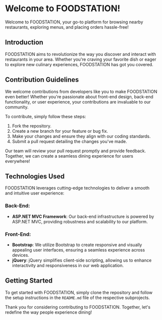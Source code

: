 # Welcome to FOODSTATION!

Welcome to FOODSTATION, your go-to platform for browsing nearby restaurants, exploring menus, and placing orders hassle-free!

## Introduction

FOODSTATION aims to revolutionize the way you discover and interact with restaurants in your area. Whether you're craving your favorite dish or eager to explore new culinary experiences, FOODSTATION has got you covered.

## Contribution Guidelines

We welcome contributions from developers like you to make FOODSTATION even better! Whether you're passionate about front-end design, back-end functionality, or user experience, your contributions are invaluable to our community.

To contribute, simply follow these steps:
1. Fork the repository.
2. Create a new branch for your feature or bug fix.
3. Make your changes and ensure they align with our coding standards.
4. Submit a pull request detailing the changes you've made.

Our team will review your pull request promptly and provide feedback. Together, we can create a seamless dining experience for users everywhere!

## Technologies Used

FOODSTATION leverages cutting-edge technologies to deliver a smooth and intuitive user experience:

### Back-End:
- **ASP.NET MVC Framework**: Our back-end infrastructure is powered by ASP.NET MVC, providing robustness and scalability to our platform.

### Front-End:
- **Bootstrap**: We utilize Bootstrap to create responsive and visually appealing user interfaces, ensuring a seamless experience across devices.
- **jQuery**: jQuery simplifies client-side scripting, allowing us to enhance interactivity and responsiveness in our web application.

## Getting Started

To get started with FOODSTATION, simply clone the repository and follow the setup instructions in the `README.md` file of the respective subprojects.

Thank you for considering contributing to FOODSTATION. Together, let's redefine the way people experience dining!

